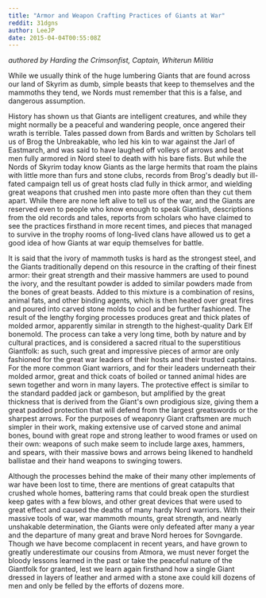 ```yaml
---
title: "Armor and Weapon Crafting Practices of Giants at War"
reddit: 31dgns
author: LeeJP
date: 2015-04-04T00:55:08Z
---
```


*authored by Harding the Crimsonfist, Captain, Whiterun Militia*

While we usually think of the huge lumbering Giants that are found across our land of Skyrim as dumb, simple beasts that keep to themselves and the mammoths they tend, we Nords must remember that this is a false, and dangerous assumption. 

History has shown us that Giants are intelligent creatures, and while they might normally be a peaceful and wandering people, once angered their wrath is terrible. Tales passed down from Bards and written by Scholars tell us of Brog the Unbreakable, who led his kin to war against the Jarl of Eastmarch, and was said to have laughed off volleys of arrows and beat men fully armored in Nord steel to death with his bare fists. But while the Nords of Skyrim today know Giants as the large hermits that roam the plains with little more than furs and stone clubs, records from Brog's deadly but ill-fated campaign tell us of great hosts clad fully in thick armor, and wielding great weapons that crushed men into paste more often than they cut them apart. While there are none left alive to tell us of the war, and the Giants are reserved even to people who know enough to speak Giantish, descriptions from the old records and tales, reports from scholars who have claimed to see the practices firsthand in more recent times, and pieces that managed to survive in the trophy rooms of long-lived clans have allowed us to get a good idea of how Giants at war equip themselves for battle.

It is said that the ivory of mammoth tusks is hard as the strongest steel, and the Giants traditionally depend on this resource in the crafting of their finest armor: their great strength and their massive hammers are used to pound the ivory, and the resultant powder is added to similar powders made from the bones of great beasts. Added to this mixture is a combination of resins, animal fats, and other binding agents, which is then heated over great fires and poured into carved stone molds to cool and be further fashioned. The result of the lengthy forging processes produces great and thick plates of molded armor, apparently similar in strength to the highest-quality Dark Elf bonemold. The process can take a very long time, both by nature and by cultural practices, and is considered a sacred ritual to the superstitious Giantfolk: as such, such great and impressive pieces of armor are only fashioned for the great war leaders of their hosts and their trusted captains. For the more common Giant warriors, and for their leaders underneath their molded armor, great and thick coats of boiled or tanned animal hides are sewn together and worn in many layers. The protective effect is similar to the standard padded jack or gambeson, but amplified by the great thickness that is derived from the Giant's own prodigious size, giving them a great padded protection that will defend from the largest greatswords or the sharpest arrows. For the purposes of weaponry Giant craftsmen are much simpler in their work, making extensive use of carved stone and animal bones, bound with great rope and strong leather to wood frames or used on their own: weapons of such make seem to include large axes, hammers, and spears, with their massive bows and arrows being likened to handheld ballistae and their hand weapons to swinging towers.

Although the processes behind the make of their many other implements of war have been lost to time, there are mentions of great catapults that crushed whole homes, battering rams that could break open the sturdiest keep gates with a few blows, and other great devices that were used to great effect and caused the deaths of many hardy Nord warriors. With their massive tools of war, war mammoth mounts, great strength, and nearly unshakable determination, the Giants were only defeated after many a year and the departure of many great and brave Nord heroes for Sovngarde. Though we have become complacent in recent years, and have grown to greatly underestimate our cousins from Atmora, we must never forget the bloody lessons learned in the past or take the peaceful nature of the Giantfolk for granted, lest we learn again firsthand how a single Giant dressed in layers of leather and armed with a stone axe could kill dozens of men and only be felled by the efforts of dozens more.
